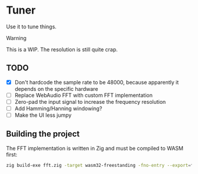 # Tuner

Use it to tune things.

> [!WARNING]
> This is a WIP. The resolution is still quite crap.

## TODO

- [x] Don't hardcode the sample rate to be 48000, because apparently it depends
  on the specific hardware
- [ ] Replace WebAudio FFT with custom FFT implementation
- [ ] Zero-pad the input signal to increase the frequency resolution
- [ ] Add Hamming/Hanning windowing?
- [ ] Make the UI less jumpy

## Building the project
The FFT implementation is written in Zig and must be compiled to WASM first:

```sh
zig build-exe fft.zig -target wasm32-freestanding -fno-entry --export=fft -O ReleaseFast
```
